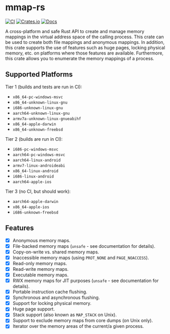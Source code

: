 # mmap-rs

[![CI](https://github.com/StephanvanSchaik/mmap-rs/actions/workflows/ci.yml/badge.svg?branch=master)](https://github.com/StephanvanSchaik/mmap-rs/actions/workflows/ci.yml)
[![Crates.io](https://img.shields.io/crates/v/mmap-rs.svg)](https://crates.io/crates/mmap-rs)
[![Docs](https://docs.rs/mmap-rs/badge.svg)](https://docs.rs/mmap-rs)

A cross-platform and safe Rust API to create and manage memory mappings in the virtual address space of the calling process.
This crate can be used to create both file mappings and anonymous mappings.
In addition, this crate supports the use of features such as huge pages, locking physical memory, etc. on platforms where those features are available.
Furthermore, this crate allows you to enumerate the memory mappings of a process.

## Supported Platforms

Tier 1 (builds and tests are run in CI):

 * `x86_64-pc-windows-msvc`
 * `x86_64-unknown-linux-gnu`
 * `i686-unknown-linux-gnu`
 * `aarch64-unknown-linux-gnu`
 * `armv7a-unknown-linux-gnueabihf`
 * `x86_64-apple-darwin`
 * `x86_64-unknown-freebsd`

Tier 2 (builds are run in CI):

 * `i686-pc-windows-msvc`
 * `aarch64-pc-windows-msvc`
 * `aarch64-linux-android`
 * `armv7-linux-androideabi`
 * `x86_64-linux-android`
 * `i686-linux-android`
 * `aarch64-apple-ios`

Tier 3 (no CI, but should work):

 * `aarch64-apple-darwin`
 * `x86_64-apple-ios`
 * `i686-unknown-freebsd`

## Features

- [x] Anonymous memory maps.
- [x] File-backed memory maps (`unsafe` - see documentation for details).
- [x] Copy-on-write vs. shared memory maps.
- [x] Inaccessible memory maps (using `PROT_NONE` and `PAGE_NOACCESS`).
- [x] Read-only memory maps.
- [x] Read-write memory maps.
- [x] Executable memory maps.
- [x] RWX memory maps for JIT purposes (`unsafe` - see documentation for details).
- [x] Portable instruction cache flushing.
- [x] Synchronous and asynchronous flushing.
- [x] Support for locking physical memory.
- [x] Huge page support.
- [x] Stack support (also known as `MAP_STACK` on Unix).
- [x] Support to exclude memory maps from core dumps (on Unix only).
- [x] Iterator over the memory areas of the current/a given process.
